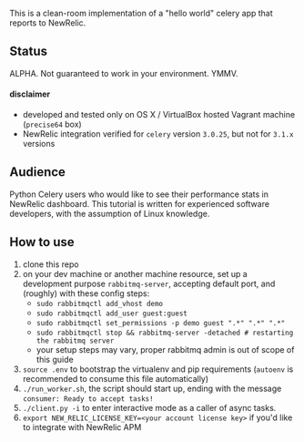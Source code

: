 This is a clean-room implementation of a "hello world" celery app that reports to NewRelic.

## Status ##

ALPHA. Not guaranteed to work in your environment. YMMV.

#### disclaimer ####
- developed and tested only on OS X / VirtualBox hosted Vagrant machine (`precise64` box)
- NewRelic integration verified for `celery` version `3.0.25`, but not for `3.1.x` versions

## Audience ##

Python Celery users who would like to see their performance stats in NewRelic dashboard.
This tutorial is written for experienced software developers, with the assumption of Linux knowledge.

## How to use ##

1. clone this repo
2. on your dev machine or another machine resource, set up a development purpose `rabbitmq-server`, accepting default port, and (roughly) with these config steps:
    - `sudo rabbitmqctl add_vhost demo`
    - `sudo rabbitmqctl add_user guest:guest`
    - `sudo rabbitmqctl set_permissions -p demo guest ".*" ".*" ".*"`
    - `sudo rabbitmqctl stop && rabbitmq-server -detached # restarting the rabbitmq server`
    - your setup steps may vary, proper rabbitmq admin is out of scope of this guide
3. `source .env` to bootstrap the virtualenv and pip requirements (`autoenv` is recommended to consume this file automatically)
4. `./run_worker.sh`, the script should start up, ending with the message `consumer: Ready to accept tasks!`
5. `./client.py -i` to enter interactive mode as a caller of async tasks.
6. `export NEW_RELIC_LICENSE_KEY=<your account license key>` if you'd like to integrate with NewRelic APM
